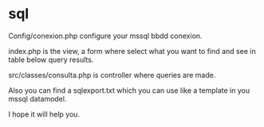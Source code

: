 # sql
Config/conexion.php configure your mssql bbdd conexion.

index.php is the view, a form where select what you want to find and see in table below query results.

src/classes/consulta.php is controller where queries are made.

Also you can find a sqlexport.txt which you can use like a template in you mssql datamodel.

I hope it will help you.
